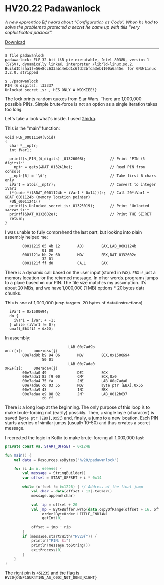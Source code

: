 # HV20.22 Padawanlock

_A new apprentice Elf heard about "Configuration as Code". When he had to solve the problem to protected a secret he came up with this "very sophisticated padlock"._

[Download](padawanlock.zip)

---

```
$ file padawanlock 
padawanlock: ELF 32-bit LSB pie executable, Intel 80386, version 1 (SYSV), dynamically linked, interpreter /lib/ld-linux.so.2, BuildID[sha1]=56e8cc633ab14ebd1c6fdd3bfda3ebd100a6a45e, for GNU/Linux 3.2.0, stripped

$ ./padawanlock
PIN (6 digits): 133337  
Unlocked secret is: ,_HES_ONLY_A_WOOKIEE!}
```

The lock prints random quotes from Star Wars. There are 1,000,000 possible PINs. Simple brute-force is not an
option as a single iteration takes too long.

Let's take a look what's inside. I used [Ghidra](https://ghidra-sre.org/).

This is the "main" function:
```
void FUN_000111e0(void)
{
  char *__nptr;
  int iVar1;
  
  printf(s_PIN_(6_digits):_01326008);           // Print "PIN (6 digits):"
  __nptr = gets(&DAT_013261be);                 // Read PIN from console
  __nptr[6] = '\0';                             // Take first 6 chars only
  iVar1 = atoi(__nptr);                         // Convert to integer iVar1
  (*(code *)(&DAT_0001124b + iVar1 * 0x14))();  // Call 20*iVar1 + &DAT_0001124b (memory location pointer)
  FUN_00011241();
  printf(s_Unlocked_secret_is:_01326019);       // Print "Unlocked secret is:"
  printf(&DAT_0132602e);                        // Print THE SECRET
  return;
}
```

I was unable to fully comprehend the last part, but looking into plain assembly helped me:
```
        00011215 05 4b 12        ADD        EAX,LAB_0001124b
                 01 00
        0001121a bb 2e 60        MOV        EBX,DAT_0132602e
                 32 01
        0001121f ff d0           CALL       EAX
```

There is a dynamic call based on the user input (stored in `EAX`). `EBX` is just a memory location for the returned message.
In other words, programs jumps to a place based on our PIN. The file size matches my assumption. It's about
20 MBs, and we have 1,000,000 (1 MB) options * 20 bytes data chunks.

This is one of 1,000,000 jump targets (20 bytes of data/instructions):
```
  iVar1 = 0x1500694;
  do {
    iVar1 = iVar1 + -1;
  } while (iVar1 != 0);
  unaff_EBX[1] = 0x55;
```

In assembly:
```
                             LAB_00e7ad9b                                    XREF[1]:     000210a6(j)  
        00e7ad9b b9 94 06        MOV        ECX,0x1500694
                 50 01
                             LAB_00e7ada0                                    XREF[1]:     00e7ada4(j)  
        00e7ada0 49              DEC        ECX
        00e7ada1 83 f9 00        CMP        ECX,0x0
        00e7ada4 75 fa           JNZ        LAB_00e7ada0
        00e7ada6 c6 03 55        MOV        byte ptr [EBX],0x55
        00e7ada9 43              INC        EBX
        00e7adaa e9 88 02        JMP        LAB_0012b037
                 2b ff

```

There is a long loop at the beginning. The only purpose of this loop is to make brute-forcing not
(easily) possibly. Then, a single byte (character) is saved (`byte ptr [EBX],0x55`) and, finally, a jump
to a new location. Each PIN starts a series of similar jumps (usually 10-50) and thus creates a secret
message.

I recreated the logic in Kotlin to make brute-forcing all 1,000,000 fast:
```kotlin
private const val START_OFFSET = 0x124B

fun main() {
    val data = Resources.asBytes("hv20/padawanlock")

    for (i in 0..999999) {
        val message = StringBuilder()
        var offset = START_OFFSET + i * 0x14

        while (offset != 0x1226) { // Address of the final jump
            val char = data[offset + 13].toChar()
            message.append(char)

            val rip = offset + 20
            val jmp = ByteBuffer.wrap(data.copyOfRange(offset + 16, offset + 20))
                .order(ByteOrder.LITTLE_ENDIAN)
                .getInt(0)

            offset = jmp + rip
        }
        if (message.startsWith("HV20{")) {
            println("PIN: $i")
            println(message.toString())
            exitProcess(0)
        }
    }
}
```

The right pin is `451235` and the flag is `HV20{C0NF1GUR4T10N_AS_C0D3_N0T_D0N3_R1GHT}`
